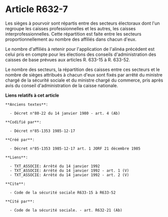 # Article R632-7

Les sièges à pourvoir sont répartis entre des secteurs électoraux dont l'un regroupe les caisses professionnelles et les
autres, les caisses interprofessionnelles. Cette répartition est faite entre les secteurs proportionnellement au nombre des
affiliés dans chacun d'eux. 

Le nombre d'affiliés à retenir pour l'application de l'alinéa précédent est celui pris en compte pour les élections des
conseils d'administration des caisses de base prévues aux articles R. 633-15 à R. 633-52. 

Le nombre des secteurs, la répartition des caisses entre ces secteurs et le nombre de sièges attribués à chacun d'eux sont
fixés par arrêté du ministre chargé de la sécurité sociale et du ministre chargé du commerce, pris après avis du conseil
d'administration de la caisse nationale.

**Liens relatifs à cet article**

	**Anciens textes**:

	  - Décret n°80-22 du 14 janvier 1980 - art. 4 (Ab)

	**Codifié par**:

	  - Décret n°85-1353 1985-12-17

	**Créé par**:

	  - Décret n°85-1353 1985-12-17 art. 1 JORF 21 décembre 1985

	**Liens**:

	  - TXT_ASSOCIE: Arrêté du 14 janvier 1992
	  - TXT_ASSOCIE: Arrêté du 14 janvier 1992 - art. 1 (V)
	  - TXT_ASSOCIE: Arrêté du 14 janvier 1992 - art. 2 (V)

	**Cite**:

	  - Code de la sécurité sociale R633-15 à R633-52

	**Cité par**:

	  - Code de la sécurité sociale. - art. R632-21 (Ab)
